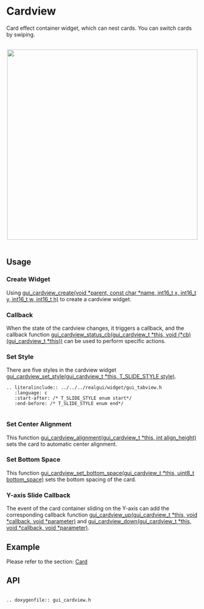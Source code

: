 # Cardview

Card effect container widget, which can nest cards. You can switch cards by swiping.

<br>
<center><img width="500" src= "https://foruda.gitee.com/images/1700123394899348792/914aadf9_10641540.png "></center>
<br>

## Usage

### Create Widget
Using [gui_cardview_create(void *parent, const char *name, int16_t x, int16_t y, int16_t w, int16_t h)](#gui_cardview_create) to create a cardview widget.

### Callback
When the state of the cardview changes, it triggers a callback, and the callback function [gui_cardview_status_cb(gui_cardview_t *this, void (*cb)(gui_cardview_t *this))](#gui_cardview_status_cb) can be used to perform specific actions.

### Set Style
There are five styles in the cardview widget [gui_cardview_set_style(gui_cardview_t *this, T_SLIDE_STYLE style)](#gui_cardview_set_style).

```eval_rst
.. literalinclude:: ../../../realgui/widget/gui_tabview.h
   :language: c
   :start-after: /* T_SLIDE_STYLE enum start*/
   :end-before: /* T_SLIDE_STYLE enum end*/
   
```

### Set Center Alignment
This function [gui_cardview_alignment(gui_cardview_t *this, int align_height)](#gui_cardview_alignment) sets the card to automatic center alignment.

### Set Bottom Space
This function [gui_cardview_set_bottom_space(gui_cardview_t *this, uint8_t bottom_space)](#gui_cardview_set_bottom_space) sets the bottom spacing of the card.

### Y-axis Slide Callback
The event of the card container sliding on the Y-axis can add the corresponding callback function [gui_cardview_up(gui_cardview_t *this, void *callback, void *parameter)](#gui_cardview_up) and [gui_cardview_down(gui_cardview_t *this, void *callback, void *parameter)](#gui_cardview_down).

## Example
Please refer to the section: [Card](./gui_card.md)

## API

```eval_rst

.. doxygenfile:: gui_cardview.h

```
